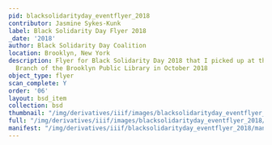 ```yaml
---
pid: blacksolidarityday_eventflyer_2018
contributor: Jasmine Sykes-Kunk
label: Black Solidarity Day Flyer 2018
_date: '2018'
author: Black Solidarity Day Coalition
location: Brooklyn, New York
description: Flyer for Black Solidarity Day 2018 that I picked up at the Clinton Hill
  Branch of the Brooklyn Public Library in October 2018
object_type: flyer
scan_complete: Y
order: '06'
layout: bsd_item
collection: bsd
thumbnail: "/img/derivatives/iiif/images/blacksolidarityday_eventflyer_2018/full/250,/0/default.jpg"
full: "/img/derivatives/iiif/images/blacksolidarityday_eventflyer_2018/full/1140,/0/default.jpg"
manifest: "/img/derivatives/iiif/blacksolidarityday_eventflyer_2018/manifest.json"
---
```

